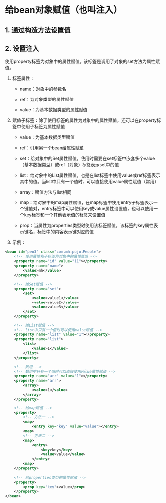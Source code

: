 # 给bean对象赋值（也叫注入）
## 1. 通过构造方法设置值

## 2. 设置注入
使用property标签为对象中的属性赋值。该标签是调用了对象的set方法为属性赋值。
1. 标签属性：
    * name：对象中的参数名

    * ref：为对象类型的属性赋值
    * value：为基本数据类型的属性赋值
2. 赋值子标签：除了使用标签的属性为对象中的属性赋值，还可以在property标签中使用子标签为属性赋值
    * value：为基本数据类型赋值

    * ref：引用另一个bean给属性赋值
    * set：给对象中的Set属性赋值，使用时需要在set标签中嵌套多个value（基本数据类型）或ref（对象）标签表示set中的值
    * list：给对象中的List属性赋值，也是在list标签中使用value或ref标签表示其中的值。当list中只有一个值时，可以直接使用value属性赋值（常用）
    * array：赋值方法与list相同
    * map：给对象中的map属性赋值，在map标签中使用entry子标签表示一个键值对，entry标签中可以使用key或value属性设置值，也可以使用一个key标签和一个其他表示值的标签来设置值
    * prop：当属性为properties类型时使用该标签赋值，该标签的key属性表示键名，标签中的内容表示键对应的值
3. 示例：
```xml
<bean id="peo3" class="com.mh.pojo.People">
    <!-- 使用属性和子标签为对象中的属性赋值 -->
    <property name="id" value="11"></property>
    <property name="name">
        <value>mh</value>
    </property>

    <!-- 给Set赋值 -->
    <property name="set">
        <set>
            <value>value1</value>
            <value>value2</value>
            <value>value3</value>
        </set>
    </property>

    <!-- 给List赋值 -->
    <!-- list中只有一个值时可以使用value赋值 -->
    <property name="list" value="1"></property>
    <property name="list">
        <list>
            <value>1</value>
        </list>
    </property>

    <!-- 数组 -->
    <!-- 数组中只有一个值时可以直接使用value属性赋值 -->
    <property name="arr" value="1"></property>
    <property name="arr">
        <array>
            <value>1</value>
        </array>
    </property>

    <!-- 给map赋值 -->
    <property>
        <!-- 方法一 -->
        <map>
            <entry key="key" value="value"></entry>
        <map>
        <!-- 方法二 -->
        <map>
            <entry>
                <key>key</key>
                <value>value</value>
            </entry>
        <map>
    </property>
    
    <!-- 给properties类型的属性赋值 -->
    <property>
        <prop key="key">value</prop>
    </property>
</bean>
```
